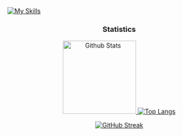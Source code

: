  [![My Skills](https://skillicons.dev/icons?i=java,kotlin,androidstudio,sqlite,py,go,git,github)](https://skillicons.dev)
<div align="center">
  <h3>Statistics</h3>
  <a href="https://github.com/fchrgrib/">
    <img src="https://github-readme-stats.vercel.app/api?username=fchrgrib&hide=issues&show_icons=true&theme=vision-friendly-dark&include_all_commits=true&custom_title=Github+Stats" alt="Github Stats" height=165/>
    <img src="https://github-readme-stats.vercel.app/api/top-langs/?username=fchrgrib&langs_count=5&layout=compact&theme=vision-friendly-dark" alt="Top Langs"/>
  </a>
  
  [![GitHub Streak](https://streak-stats.demolab.com?user=fchrgrib&theme=github-dark-blue)](https://git.io/streak-stats)

 
